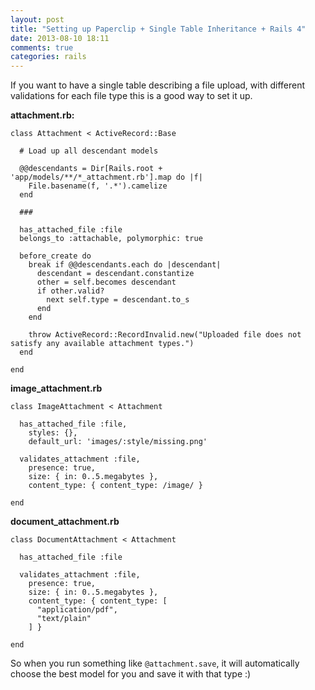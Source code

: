 ```yaml
---
layout: post
title: "Setting up Paperclip + Single Table Inheritance + Rails 4"
date: 2013-08-10 18:11
comments: true
categories: rails
---
```


If you want to have a single table describing a file upload, with different validations
for each file type this is a good way to set it up.

**attachment.rb:**

    class Attachment < ActiveRecord::Base

      # Load up all descendant models

      @@descendants = Dir[Rails.root + 'app/models/**/*_attachment.rb'].map do |f|
        File.basename(f, '.*').camelize
      end

      ###

      has_attached_file :file
      belongs_to :attachable, polymorphic: true

      before_create do
        break if @@descendants.each do |descendant|
          descendant = descendant.constantize
          other = self.becomes descendant
          if other.valid?
            next self.type = descendant.to_s
          end
        end

        throw ActiveRecord::RecordInvalid.new("Uploaded file does not satisfy any available attachment types.")
      end

    end


**image_attachment.rb**

    class ImageAttachment < Attachment

      has_attached_file :file,
        styles: {},
        default_url: 'images/:style/missing.png'

      validates_attachment :file,
        presence: true,
        size: { in: 0..5.megabytes },
        content_type: { content_type: /image/ }

    end


**document_attachment.rb**

    class DocumentAttachment < Attachment

      has_attached_file :file

      validates_attachment :file,
        presence: true,
        size: { in: 0..5.megabytes },
        content_type: { content_type: [
          "application/pdf",
          "text/plain"
        ] }

    end

So when you run something like `@attachment.save`, it will automatically choose the
best model for you and save it with that type :)
